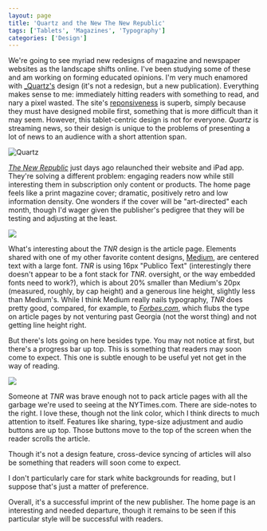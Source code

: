 ```yaml
---
layout: page
title: 'Quartz and the New The New Republic'
tags: ['Tablets', 'Magazines', 'Typography']
categories: ['Design']
---
```

We're going to see myriad new redesigns of magazine and newspaper websites as the landscape shifts online. I've been studying some of these and am working on forming educated opinions. I'm very much enamored with [_Quartz's](http://qz.com/) design (it's not a redesign, but a new publication). Everything makes sense to me: immediately hitting readers with something to read, and nary a pixel wasted. The site's [reponsiveness](http://en.wikipedia.org/wiki/Responsive_web_design) is superb, simply because they must have designed mobile first, something that is more difficult than it may seem. However, this tablet-centric design is not for everyone. *Quartz* is streaming news, so their design is unique to the problems of presenting a lot of news to an audience with a short attention span.

![Quartz]('/assets/img/2013/01/qz-com.png')

[*The New Republic*](http://www.newrepublic.com/) just days ago relaunched their website and iPad app. They're solving a different problem: engaging readers now while still interesting them in subscription only content or products. The home page feels like a print magazine cover; dramatic, positively retro and low information density. One wonders if the cover will be "art-directed" each month, though I'd wager given the publisher's pedigree that they will be testing and adjusting at the least.

![](/assets/img/2013/01/tnr-home.png)

What's interesting about the *TNR* design is the article page. Elements shared with one of my other favorite content designs, [Medium](https://medium.com/), are centered text with a large font. *TNR* is using 16px "Publico Text" (interestingly there doesn't appear to be a font stack for *TNR*. oversight, or the way embedded fonts need to work?), which is about 20% smaller than Medium's 20px (measured, roughly, by cap height) and a generous line height, slightly less than Medium's. While I think Medium really nails typography, *TNR* does pretty good, compared, for example, to [*Forbes.com*](http://www.forbes.com/sites/parmyolson/2013/01/29/rim-prepares-to-launch-new-blackberry-for-the-hyper-connected/), which flubs the type on article pages by not venturing past Georgia (not the worst thing) and not getting line height right.

But there's lots going on here besides type. You may not notice at first, but there's a progress bar up top. This is something that readers may soon come to expect. This one is subtle enough to be useful yet not get in the way of reading.

![]('/assets/img/2013/01/tnr-home.png')

Someone at *TNR* was brave enough not to pack article pages with all the garbage we're used to seeing at the NYTimes.com. There are side-notes to the right. I love these, though not the link color, which I think directs to much attention to itself. Features like sharing, type-size adjustment and audio buttons are up top. Those buttons move to the top of the screen when the reader scrolls the article.

Though it's not a design feature, cross-device syncing of articles will also be something that readers will soon come to expect.

I don't particularly care for stark white backgrounds for reading, but I suppose that's just a matter of preference.

Overall, it's a successful imprint of the new publisher. The home page is an interesting and needed departure, though it remains to be seen if this particular style will be successful with readers.